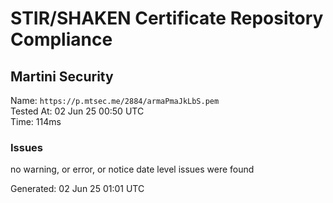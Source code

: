 # STIR/SHAKEN Certificate Repository Compliance

## Martini Security

Name: `https://p.mtsec.me/2884/armaPmaJkLbS.pem`\
Tested At: 02 Jun 25 00:50 UTC\
Time: 114ms

### Issues

no warning, or error, or notice date level issues were found

Generated: 02 Jun 25 01:01 UTC
